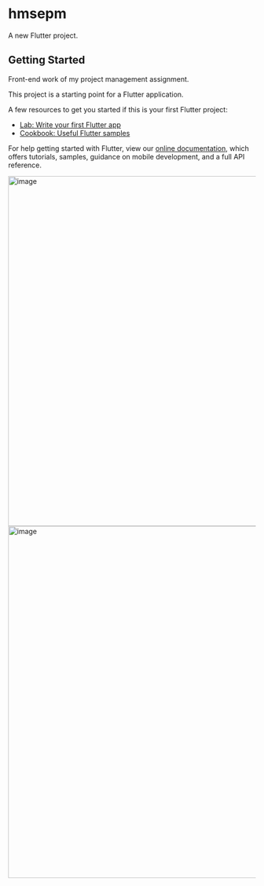 # hmsepm

A new Flutter project.

## Getting Started

Front-end work of my project management assignment.

This project is a starting point for a Flutter application.

A few resources to get you started if this is your first Flutter project:

- [Lab: Write your first Flutter app](https://flutter.dev/docs/get-started/codelab)
- [Cookbook: Useful Flutter samples](https://flutter.dev/docs/cookbook)

For help getting started with Flutter, view our
[online documentation](https://flutter.dev/docs), which offers tutorials,
samples, guidance on mobile development, and a full API reference.

<img width="713" alt="image" src="https://user-images.githubusercontent.com/78035291/151755802-81ee4847-62bd-4791-9941-726d06df02af.png">

<img width="717" alt="image" src="https://user-images.githubusercontent.com/78035291/151756158-3e356683-a24e-44d0-b9b4-ba640dbd0a84.png">
